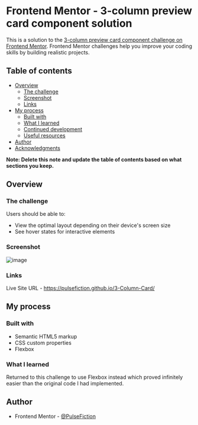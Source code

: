 # Frontend Mentor - 3-column preview card component solution

This is a solution to the [3-column preview card component challenge on Frontend Mentor](https://www.frontendmentor.io/challenges/3column-preview-card-component-pH92eAR2-). Frontend Mentor challenges help you improve your coding skills by building realistic projects. 

## Table of contents

- [Overview](#overview)
  - [The challenge](#the-challenge)
  - [Screenshot](#screenshot)
  - [Links](#links)
- [My process](#my-process)
  - [Built with](#built-with)
  - [What I learned](#what-i-learned)
  - [Continued development](#continued-development)
  - [Useful resources](#useful-resources)
- [Author](#author)
- [Acknowledgments](#acknowledgments)

**Note: Delete this note and update the table of contents based on what sections you keep.**

## Overview

### The challenge

Users should be able to:

- View the optimal layout depending on their device's screen size
- See hover states for interactive elements

### Screenshot

![image](https://user-images.githubusercontent.com/87199411/136255014-efe6f73d-20e6-4b5a-a86f-d747a7245a4a.png)

### Links

Live Site URL - https://pulsefiction.github.io/3-Column-Card/

## My process

### Built with

- Semantic HTML5 markup
- CSS custom properties
- Flexbox

### What I learned

Returned to this challenge to use Flexbox instead which proved infinitely easier than the original code I had implemented.

## Author

- Frontend Mentor - [@PulseFiction](https://www.frontendmentor.io/profile/PulseFiction)




